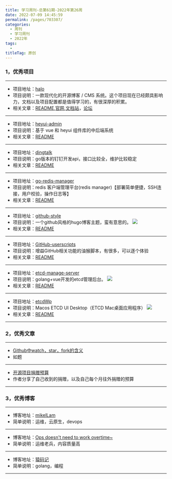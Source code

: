 ```yaml
---
title: 学习周刊-总第61期-2022年第26周
date: 2022-07-09 14:45:59
permalink: /pages/703307/
categories:
  - 周刊
  - 学习周刊
  - 2022年
tags:
  -
titleTag: 原创
---
```



### 1，优秀项目

---
- 项目地址：[halo](https://github.com/halo-dev/halo)
- 项目说明：一款现代化的开源博客 / CMS 系统。这个项目现在已经颇具影响力，文档以及项目配置都是值得学习的，有很深厚的积累。
- 相关文章：[README](https://github.com/halo-dev/halo#readme),[官网](https://halo.run/),[文档站](https://docs.halo.run/)，[论坛](https://bbs.halo.run/)
---
- 项目地址：[heyui-admin](https://github.com/heyui/heyui-admin)
- 项目说明：基于 vue 和 heyui 组件库的中后端系统
- 相关文章：[README](https://github.com/heyui/heyui-admin#readme)
---
- 项目地址：[dingtalk](https://github.com/zhaoyunxing92/dingtalk)
- 项目说明：go版本的钉钉开发api，接口比较全，维护比较稳定
- 相关文章：[README](https://github.com/zhaoyunxing92/dingtalk#readme)
---
- 项目地址：[go-redis-manager](https://github.com/gphper/go-redis-manager)
- 项目说明：redis 客户端管理平台(redis manager)【部署简单便捷，SSH连接，用户校验，操作日志等】
- 相关文章：[README](https://github.com/gphper/go-redis-manager#readme)
---
- 项目地址：[github-style](https://github.com/MeiK2333/github-style)
- 项目说明：一个github风格的hugo博客主题，蛮有意思的。
  ![](http://t.eryajf.net/imgs/2022/06/b1cc4b8269277dff.png)
- 相关文章：[README](https://github.com/MeiK2333/github-style#readme)
---
- 项目地址：[GitHub-userscripts](https://github.com/Mottie/GitHub-userscripts)
- 项目说明：增益GitHub相关功能的油猴脚本，有很多，可以逐个体验
- 相关文章：[README](https://github.com/Mottie/GitHub-userscripts#readme)
---
- 项目地址：[etcd-manage-server](https://github.com/etcd-manage/etcd-manage-server)
- 项目说明：golang+vue开发的etcd管理后台。
  ![](http://t.eryajf.net/imgs/2022/07/8bf9adf044c62b7e.jpg)
- 相关文章：[README](https://github.com/etcd-manage/etcd-manage-server#readme)
---
- 项目地址：[etcdWp](https://github.com/workpieces/etcdWp)
- 项目说明：Macos ETCD UI Desktop（ETCD Mac桌面应用程序）
  ![](http://t.eryajf.net/imgs/2022/07/dc4ca43abe904113.png)
- 相关文章：[README](https://github.com/workpieces/etcdWp#readme)
---
### 2，优秀文章

---
- [Github中watch，star，fork的含义](https://gith-test.readthedocs.io/en/latest/githubuse.html)
- 如题
---
- [开源项目捐赠预算](https://www.leavesongs.com/THINK/open-source-sponsor-budget-for-me.html)
- 作者分享了自己收到的捐赠，以及自己每个月往外捐赠的预算
---

### 3，优秀博客

---
- 博客地址：[mikelLam](https://www.ctq6.cn/)
- 简单说明：运维，云原生，devops
---
- 博客地址：[Ops doesn't need to work overtime~](https://nops.icu/)
- 简单说明：运维老兵，内容质量高
---
- 博客地址：[猿码记](https://liuqh.icu/)
- 简单说明：golang，编程
---